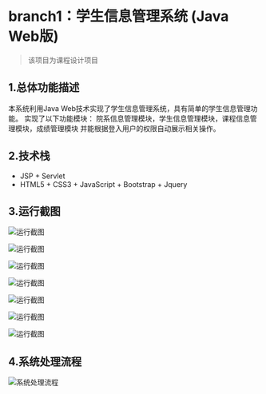# branch1：学生信息管理系统 (Java Web版)

> 该项目为课程设计项目

## 1.总体功能描述
本系统利用Java Web技术实现了学生信息管理系统，具有简单的学生信息管理功能。
实现了以下功能模块：
院系信息管理模块，学生信息管理模块，课程信息管理模块，成绩管理模块
并能根据登入用户的权限自动展示相关操作。


## 2.技术栈
- JSP + Servlet
- HTML5 + CSS3 + JavaScript + Bootstrap + Jquery


## 3.运行截图

![运行截图](https://github.com/Soarkey/StudentManagement/blob/master/images/1.jpg)

![运行截图](https://github.com/Soarkey/StudentManagement/blob/master/images/2.jpg)

![运行截图](https://github.com/Soarkey/StudentManagement/blob/master/images/3.jpg)

![运行截图](https://github.com/Soarkey/StudentManagement/blob/master/images/4.jpg)

![运行截图](https://github.com/Soarkey/StudentManagement/blob/master/images/5.jpg)

![运行截图](https://github.com/Soarkey/StudentManagement/blob/master/images/6.jpg)

![运行截图](https://github.com/Soarkey/StudentManagement/blob/master/images/7.jpg)

## 4.系统处理流程

![系统处理流程](https://github.com/Soarkey/StudentManagement/blob/master/系统处理流程.jpg)